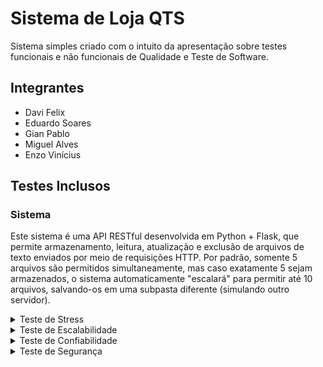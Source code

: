 # Sistema de Loja QTS

Sistema simples criado com o intuito da apresentação sobre testes funcionais e não funcionais de Qualidade e Teste de Software.

## Integrantes

- Davi Felix
- Eduardo Soares
- Gian Pablo
- Miguel Alves
- Enzo Vinícius

## Testes Inclusos

### Sistema

Este sistema é uma API RESTful desenvolvida em Python + Flask, que permite armazenamento, leitura, atualização e exclusão de arquivos de texto enviados por meio de requisições HTTP. Por padrão, somente 5 arquivos são permitidos simultaneamente, mas caso exatamente 5 sejam armazenados, o sistema automaticamente "escalará" para permitir até 10 arquivos, salvando-os em uma subpasta diferente (simulando outro servidor).

<details>
<summary>Teste de Stress</summary>

### Necessidades do Teste

Verificar:

- Se a autenticação funciona corretamente.
- Se o sistema permite realizar uma compra com sucesso.Add commentMore actions
- Se a interface atende à necessidade de usabilidade e clareza esperadas para diferentes perfis de usuários.
- Se diferentes modos de uso realmente facilitam ou dificultam a experiência (UX).

### Plano de testes

A validação vai considerar:

- Testes funcionais: login e compra funcionando corretamente.
- Testes de aceitação simulada: execução manual das três interfaces por alunos (ou observadores) e análise da experiência.

### Critérios de sucesso

- O usuário entende como navegar e comprar.
- O sistema responde conforme esperado.
- A interface facilita ou dificulta a jornada de compra.

### Fluxo para o teste

- Rodar a aplicação com python `login.py`.
- Após login bem-sucedido, escolher qual versão da loja será testada (A, B).
- Realizar o processo de compra e avaliar:
  - Funcionamento correto.
  - Clareza das instruções.
  - Intuitividade da interface.
- Em seguida, opcionalmente, executar `pytest` para validar ambos dos sistemas
</details>

<details>
<summary>Teste de Escalabilidade</summary>
</details>

<details>
<summary>Teste de Confiabilidade</summary>
</details>

<details>
<summary>Teste de Segurança</summary>
</details>
